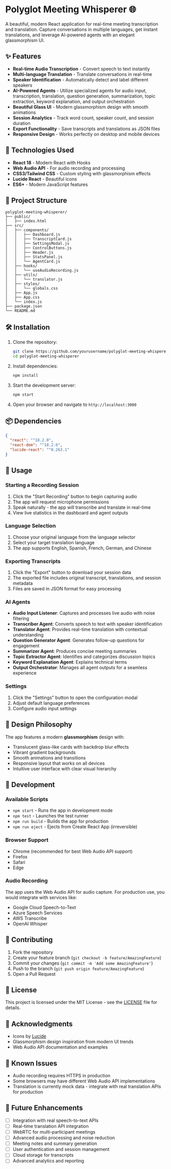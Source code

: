 # Polyglot Meeting Whisperer 🌐

A beautiful, modern React application for real-time meeting transcription and translation. Capture conversations in multiple languages, get instant translations, and leverage AI-powered agents with an elegant glassmorphism UI.

## ✨ Features

- **Real-time Audio Transcription** - Convert speech to text instantly
- **Multi-language Translation** - Translate conversations in real-time
- **Speaker Identification** - Automatically detect and label different speakers
- **AI-Powered Agents** - Utilize specialized agents for audio input, transcription, translation, question generation, summarization, topic extraction, keyword explanation, and output orchestration
- **Beautiful Glass UI** - Modern glassmorphism design with smooth animations
- **Session Analytics** - Track word count, speaker count, and session duration
- **Export Functionality** - Save transcripts and translations as JSON files
- **Responsive Design** - Works perfectly on desktop and mobile devices

## 🚀 Technologies Used

- **React 18** - Modern React with Hooks
- **Web Audio API** - For audio recording and processing
- **CSS3/Tailwind CSS** - Custom styling with glassmorphism effects
- **Lucide React** - Beautiful icons
- **ES6+** - Modern JavaScript features

## 📁 Project Structure

```
polyglot-meeting-whisperer/
├── public/
│   ├── index.html
├── src/
│   ├── components/
│   │   ├── Dashboard.js
│   │   ├── TranscriptCard.js
│   │   ├── SettingsModal.js
│   │   ├── ControlButtons.js
│   │   ├── Header.js
│   │   ├── StatsPanel.js
│   │   └── AgentCard.js
│   ├── hooks/
│   │   └── useAudioRecording.js
│   ├── utils/
│   │   └── translator.js
│   ├── styles/
│   │   └── globals.css
│   ├── App.js
│   ├── App.css
│   └── index.js
├── package.json
└── README.md
```

## 🛠️ Installation

1. Clone the repository:
   ```bash
   git clone https://github.com/yourusername/polyglot-meeting-whisperer.git
   cd polyglot-meeting-whisperer
   ```

2. Install dependencies:
   ```bash
   npm install
   ```

3. Start the development server:
   ```bash
   npm start
   ```

4. Open your browser and navigate to `http://localhost:3000`

## 📦 Dependencies

```json
{
  "react": "^18.2.0",
  "react-dom": "^18.2.0",
  "lucide-react": "^0.263.1"
}
```

## 🎯 Usage

### Starting a Recording Session
1. Click the "Start Recording" button to begin capturing audio
2. The app will request microphone permissions
3. Speak naturally - the app will transcribe and translate in real-time
4. View live statistics in the dashboard and agent outputs

### Language Selection
1. Choose your original language from the language selector
2. Select your target translation language
3. The app supports English, Spanish, French, German, and Chinese

### Exporting Transcripts
1. Click the "Export" button to download your session data
2. The exported file includes original transcript, translations, and session metadata
3. Files are saved in JSON format for easy processing

### AI Agents
- **Audio Input Listener**: Captures and processes live audio with noise filtering
- **Transcriber Agent**: Converts speech to text with speaker identification
- **Translator Agent**: Provides real-time translation with contextual understanding
- **Question Generator Agent**: Generates follow-up questions for engagement
- **Summarizer Agent**: Produces concise meeting summaries
- **Topic Extractor Agent**: Identifies and categorizes discussion topics
- **Keyword Explanation Agent**: Explains technical terms
- **Output Orchestrator**: Manages all agent outputs for a seamless experience

### Settings
1. Click the "Settings" button to open the configuration modal
2. Adjust default language preferences
3. Configure audio input settings

## 🎨 Design Philosophy

The app features a modern **glassmorphism** design with:
- Translucent glass-like cards with backdrop blur effects
- Vibrant gradient backgrounds
- Smooth animations and transitions
- Responsive layout that works on all devices
- Intuitive user interface with clear visual hierarchy

## 🔧 Development

### Available Scripts

- `npm start` - Runs the app in development mode
- `npm test` - Launches the test runner
- `npm run build` - Builds the app for production
- `npm run eject` - Ejects from Create React App (irreversible)

### Browser Support

- Chrome (recommended for best Web Audio API support)
- Firefox
- Safari
- Edge

### Audio Recording

The app uses the Web Audio API for audio capture. For production use, you would integrate with services like:
- Google Cloud Speech-to-Text
- Azure Speech Services
- AWS Transcribe
- OpenAI Whisper

## 🤝 Contributing

1. Fork the repository
2. Create your feature branch (`git checkout -b feature/AmazingFeature`)
3. Commit your changes (`git commit -m 'Add some AmazingFeature'`)
4. Push to the branch (`git push origin feature/AmazingFeature`)
5. Open a Pull Request

## 📄 License

This project is licensed under the MIT License - see the [LICENSE](LICENSE) file for details.

## 🙏 Acknowledgments

- Icons by [Lucide](https://lucide.dev/)
- Glassmorphism design inspiration from modern UI trends
- Web Audio API documentation and examples

## 🐛 Known Issues

- Audio recording requires HTTPS in production
- Some browsers may have different Web Audio API implementations
- Translation is currently mock data - integrate with real translation APIs for production

## 🚀 Future Enhancements

- [ ] Integration with real speech-to-text APIs
- [ ] Real-time translation API integration
- [ ] WebRTC for multi-participant meetings
- [ ] Advanced audio processing and noise reduction
- [ ] Meeting notes and summary generation
- [ ] User authentication and session management
- [ ] Cloud storage for transcripts
- [ ] Advanced analytics and reporting
```